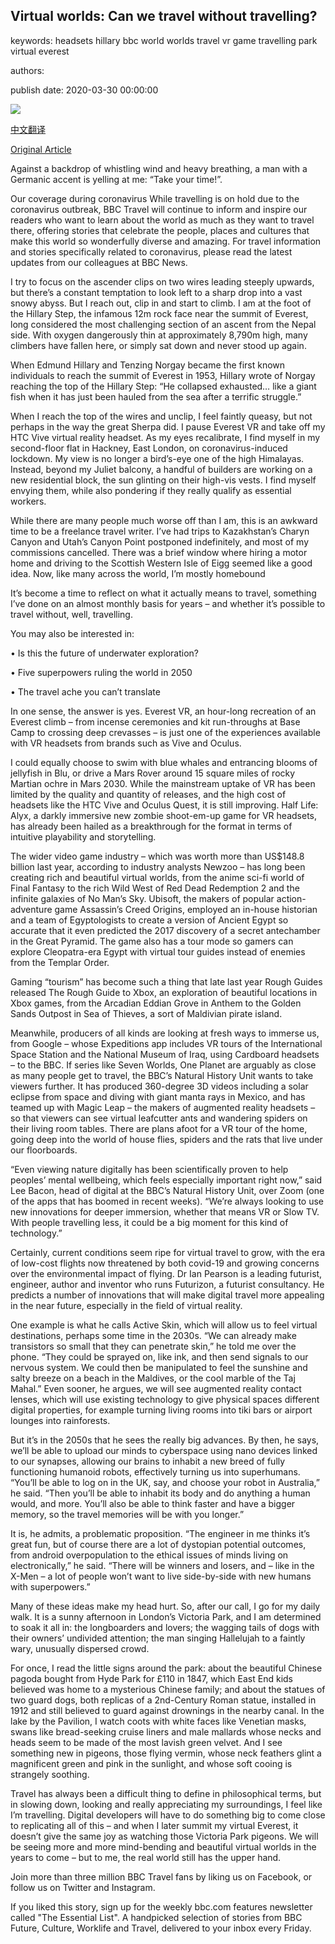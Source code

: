## Virtual worlds: Can we travel without travelling?

keywords: headsets hillary bbc world worlds travel vr game travelling park virtual everest

authors: 

publish date: 2020-03-30 00:00:00

![](https://ichef.bbci.co.uk/wwfeatures/live/624_351/images/live/p0/87/wy/p087wy36.jpg)

[中文翻译](Virtual%20worlds%3A%20Can%20we%20travel%20without%20travelling%3F_zh.md)

[Original Article](http://www.bbc.com/travel/story/20200330-covid-19-virtual-travel-during-coronavirus)

Against a backdrop of whistling wind and heavy breathing, a man with a Germanic accent is yelling at me: “Take your time\!”.

Our coverage during coronavirus While travelling is on hold due to the coronavirus outbreak, BBC Travel will continue to inform and inspire our readers who want to learn about the world as much as they want to travel there, offering stories that celebrate the people, places and cultures that make this world so wonderfully diverse and amazing. For travel information and stories specifically related to coronavirus, please read the latest updates from our colleagues at BBC News.

I try to focus on the ascender clips on two wires leading steeply upwards, but there’s a constant temptation to look left to a sharp drop into a vast snowy abyss. But I reach out, clip in and start to climb. I am at the foot of the Hillary Step, the infamous 12m rock face near the summit of Everest, long considered the most challenging section of an ascent from the Nepal side. With oxygen dangerously thin at approximately 8,790m high, many climbers have fallen here, or simply sat down and never stood up again.

When Edmund Hillary and Tenzing Norgay became the first known individuals to reach the summit of Everest in 1953, Hillary wrote of Norgay reaching the top of the Hillary Step: “He collapsed exhausted… like a giant fish when it has just been hauled from the sea after a terrific struggle.”

When I reach the top of the wires and unclip, I feel faintly queasy, but not perhaps in the way the great Sherpa did. I pause Everest VR and take off my HTC Vive virtual reality headset. As my eyes recalibrate, I find myself in my second-floor flat in Hackney, East London, on coronavirus-induced lockdown. My view is no longer a bird’s-eye one of the high Himalayas. Instead, beyond my Juliet balcony, a handful of builders are working on a new residential block, the sun glinting on their high-vis vests. I find myself envying them, while also pondering if they really qualify as essential workers.

While there are many people much worse off than I am, this is an awkward time to be a freelance travel writer. I’ve had trips to Kazakhstan’s Charyn Canyon and Utah’s Canyon Point postponed indefinitely, and most of my commissions cancelled. There was a brief window where hiring a motor home and driving to the Scottish Western Isle of Eigg seemed like a good idea. Now, like many across the world, I’m mostly homebound

It’s become a time to reflect on what it actually means to travel, something I’ve done on an almost monthly basis for years – and whether it’s possible to travel without, well, travelling.

You may also be interested in:

• Is this the future of underwater exploration?

• Five superpowers ruling the world in 2050

• The travel ache you can’t translate

In one sense, the answer is yes. Everest VR, an hour-long recreation of an Everest climb – from incense ceremonies and kit run-throughs at Base Camp to crossing deep crevasses – is just one of the experiences available with VR headsets from brands such as Vive and Oculus.

I could equally choose to swim with blue whales and entrancing blooms of jellyfish in Blu, or drive a Mars Rover around 15 square miles of rocky Martian ochre in Mars 2030. While the mainstream uptake of VR has been limited by the quality and quantity of releases, and the high cost of headsets like the HTC Vive and Oculus Quest, it is still improving. Half Life: Alyx, a darkly immersive new zombie shoot-em-up game for VR headsets, has already been hailed as a breakthrough for the format in terms of intuitive playability and storytelling.

The wider video game industry – which was worth more than US$148.8 billion last year, according to industry analysts Newzoo – has long been creating rich and beautiful virtual worlds, from the anime sci-fi world of Final Fantasy to the rich Wild West of Red Dead Redemption 2 and the infinite galaxies of No Man’s Sky. Ubisoft, the makers of popular action-adventure game Assassin’s Creed Origins, employed an in-house historian and a team of Egyptologists to create a version of Ancient Egypt so accurate that it even predicted the 2017 discovery of a secret antechamber in the Great Pyramid. The game also has a tour mode so gamers can explore Cleopatra-era Egypt with virtual tour guides instead of enemies from the Templar Order.

Gaming “tourism” has become such a thing that late last year Rough Guides released The Rough Guide to Xbox, an exploration of beautiful locations in Xbox games, from the Arcadian Eddian Grove in Anthem to the Golden Sands Outpost in Sea of Thieves, a sort of Maldivian pirate island.

Meanwhile, producers of all kinds are looking at fresh ways to immerse us, from Google – whose Expeditions app includes VR tours of the International Space Station and the National Museum of Iraq, using Cardboard headsets – to the BBC. If series like Seven Worlds, One Planet are arguably as close as many people get to travel, the BBC’s Natural History Unit wants to take viewers further. It has produced 360-degree 3D videos including a solar eclipse from space and diving with giant manta rays in Mexico, and has teamed up with Magic Leap – the makers of augmented reality headsets – so that viewers can see virtual leafcutter ants and wandering spiders on their living room tables. There are plans afoot for a VR tour of the home, going deep into the world of house flies, spiders and the rats that live under our floorboards.

“Even viewing nature digitally has been scientifically proven to help peoples’ mental wellbeing, which feels especially important right now,” said Lee Bacon, head of digital at the BBC’s Natural History Unit, over Zoom (one of the apps that has boomed in recent weeks). “We’re always looking to use new innovations for deeper immersion, whether that means VR or Slow TV. With people travelling less, it could be a big moment for this kind of technology.”

Certainly, current conditions seem ripe for virtual travel to grow, with the era of low-cost flights now threatened by both covid-19 and growing concerns over the environmental impact of flying. Dr Ian Pearson is a leading futurist, engineer, author and inventor who runs Futurizon, a futurist consultancy. He predicts a number of innovations that will make digital travel more appealing in the near future, especially in the field of virtual reality.

One example is what he calls Active Skin, which will allow us to feel virtual destinations, perhaps some time in the 2030s. “We can already make transistors so small that they can penetrate skin,” he told me over the phone. “They could be sprayed on, like ink, and then send signals to our nervous system. We could then be manipulated to feel the sunshine and salty breeze on a beach in the Maldives, or the cool marble of the Taj Mahal.” Even sooner, he argues, we will see augmented reality contact lenses, which will use existing technology to give physical spaces different digital properties, for example turning living rooms into tiki bars or airport lounges into rainforests.

But it’s in the 2050s that he sees the really big advances. By then, he says, we’ll be able to upload our minds to cyberspace using nano devices linked to our synapses, allowing our brains to inhabit a new breed of fully functioning humanoid robots, effectively turning us into superhumans. “You’ll be able to log on in the UK, say, and choose your robot in Australia,” he said. “Then you’ll be able to inhabit its body and do anything a human would, and more. You’ll also be able to think faster and have a bigger memory, so the travel memories will be with you longer.”

It is, he admits, a problematic proposition. “The engineer in me thinks it’s great fun, but of course there are a lot of dystopian potential outcomes, from android overpopulation to the ethical issues of minds living on electronically,” he said. “There will be winners and losers, and – like in the X-Men – a lot of people won’t want to live side-by-side with new humans with superpowers.”

Many of these ideas make my head hurt. So, after our call, I go for my daily walk. It is a sunny afternoon in London’s Victoria Park, and I am determined to soak it all in: the longboarders and lovers; the wagging tails of dogs with their owners’ undivided attention; the man singing Hallelujah to a faintly wary, unusually dispersed crowd.

For once, I read the little signs around the park: about the beautiful Chinese pagoda bought from Hyde Park for £110 in 1847, which East End kids believed was home to a mysterious Chinese family; and about the statues of two guard dogs, both replicas of a 2nd-Century Roman statue, installed in 1912 and still believed to guard against drownings in the nearby canal. In the lake by the Pavilion, I watch coots with white faces like Venetian masks, swans like bread-seeking cruise liners and male mallards whose necks and heads seem to be made of the most lavish green velvet. And I see something new in pigeons, those flying vermin, whose neck feathers glint a magnificent green and pink in the sunlight, and whose soft cooing is strangely soothing.

Travel has always been a difficult thing to define in philosophical terms, but in slowing down, looking and really appreciating my surroundings, I feel like I’m travelling. Digital developers will have to do something big to come close to replicating all of this – and when I later summit my virtual Everest, it doesn’t give the same joy as watching those Victoria Park pigeons. We will be seeing more and more mind-bending and beautiful virtual worlds in the years to come – but to me, the real world still has the upper hand.

Join more than three million BBC Travel fans by liking us on Facebook, or follow us on Twitter and Instagram.

If you liked this story, sign up for the weekly bbc.com features newsletter called "The Essential List". A handpicked selection of stories from BBC Future, Culture, Worklife and Travel, delivered to your inbox every Friday.